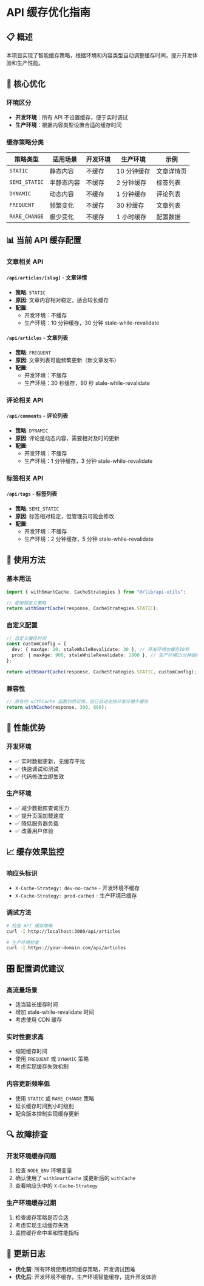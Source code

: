 # API 缓存优化指南

## 📋 **概述**

本项目实现了智能缓存策略，根据环境和内容类型自动调整缓存时间，提升开发体验和生产性能。

## 🎯 **核心优化**

### **环境区分**

- **开发环境**：所有 API 不设置缓存，便于实时调试
- **生产环境**：根据内容类型设置合适的缓存时间

### **缓存策略分类**

| 策略类型      | 适用场景   | 开发环境 | 生产环境    | 示例       |
| ------------- | ---------- | -------- | ----------- | ---------- |
| `STATIC`      | 静态内容   | 不缓存   | 10 分钟缓存 | 文章详情页 |
| `SEMI_STATIC` | 半静态内容 | 不缓存   | 2 分钟缓存  | 标签列表   |
| `DYNAMIC`     | 动态内容   | 不缓存   | 1 分钟缓存  | 评论列表   |
| `FREQUENT`    | 频繁变化   | 不缓存   | 30 秒缓存   | 文章列表   |
| `RARE_CHANGE` | 极少变化   | 不缓存   | 1 小时缓存  | 配置数据   |

## 📊 **当前 API 缓存配置**

### **文章相关 API**

#### `/api/articles/[slug]` - 文章详情

- **策略**: `STATIC`
- **原因**: 文章内容相对稳定，适合较长缓存
- **配置**:
  - 开发环境：不缓存
  - 生产环境：10 分钟缓存，30 分钟 stale-while-revalidate

#### `/api/articles` - 文章列表

- **策略**: `FREQUENT`
- **原因**: 文章列表可能频繁更新（新文章发布）
- **配置**:
  - 开发环境：不缓存
  - 生产环境：30 秒缓存，90 秒 stale-while-revalidate

### **评论相关 API**

#### `/api/comments` - 评论列表

- **策略**: `DYNAMIC`
- **原因**: 评论是动态内容，需要相对及时的更新
- **配置**:
  - 开发环境：不缓存
  - 生产环境：1 分钟缓存，3 分钟 stale-while-revalidate

### **标签相关 API**

#### `/api/tags` - 标签列表

- **策略**: `SEMI_STATIC`
- **原因**: 标签相对稳定，但管理员可能会修改
- **配置**:
  - 开发环境：不缓存
  - 生产环境：2 分钟缓存，5 分钟 stale-while-revalidate

## 🔧 **使用方法**

### **基本用法**

```typescript
import { withSmartCache, CacheStrategies } from "@/lib/api-utils";

// 使用预定义策略
return withSmartCache(response, CacheStrategies.STATIC);
```

### **自定义配置**

```typescript
// 自定义缓存时间
const customConfig = {
  dev: { maxAge: 10, staleWhileRevalidate: 30 }, // 开发环境也缓存10秒
  prod: { maxAge: 900, staleWhileRevalidate: 1800 }, // 生产环境15分钟缓存
};

return withSmartCache(response, CacheStrategies.STATIC, customConfig);
```

### **兼容性**

```typescript
// 原有的 withCache 函数仍然可用，但已自动支持开发环境不缓存
return withCache(response, 300, 600);
```

## 🚀 **性能优势**

### **开发环境**

- ✅ 实时数据更新，无缓存干扰
- ✅ 快速调试和测试
- ✅ 代码修改立即生效

### **生产环境**

- ✅ 减少数据库查询压力
- ✅ 提升页面加载速度
- ✅ 降低服务器负载
- ✅ 改善用户体验

## 📈 **缓存效果监控**

### **响应头标识**

- `X-Cache-Strategy: dev-no-cache` - 开发环境不缓存
- `X-Cache-Strategy: prod-cached` - 生产环境已缓存

### **调试方法**

```bash
# 检查 API 缓存策略
curl -I http://localhost:3000/api/articles

# 生产环境检查
curl -I https://your-domain.com/api/articles
```

## 🎛️ **配置调优建议**

### **高流量场景**

- 适当延长缓存时间
- 增加 stale-while-revalidate 时间
- 考虑使用 CDN 缓存

### **实时性要求高**

- 缩短缓存时间
- 使用 `FREQUENT` 或 `DYNAMIC` 策略
- 考虑实现缓存失效机制

### **内容更新频率低**

- 使用 `STATIC` 或 `RARE_CHANGE` 策略
- 延长缓存时间到小时级别
- 配合版本控制实现缓存更新

## 🔍 **故障排查**

### **开发环境缓存问题**

1. 检查 `NODE_ENV` 环境变量
2. 确认使用了 `withSmartCache` 或更新后的 `withCache`
3. 查看响应头中的 `X-Cache-Strategy`

### **生产环境缓存过期**

1. 检查缓存策略是否合适
2. 考虑实现主动缓存失效
3. 监控缓存命中率和性能指标

## 📝 **更新日志**

- **优化前**: 所有环境使用相同缓存策略，开发调试困难
- **优化后**: 开发环境不缓存，生产环境智能缓存，提升开发体验
